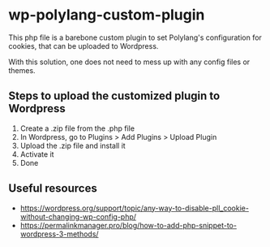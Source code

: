 # wp-polylang-custom-plugin

This php file is a barebone custom plugin to set Polylang's configuration for cookies, that can be uploaded to Wordpress.

With this solution, one does not need to mess up with any config files or themes.

## Steps to upload the customized plugin to Wordpress
1. Create a .zip file from the .php file
2. In Wordpress, go to Plugins > Add Plugins > Upload Plugin
3. Upload the .zip file and install it
4. Activate it
5. Done

## Useful resources
- https://wordpress.org/support/topic/any-way-to-disable-pll_cookie-without-changing-wp-config-php/
- https://permalinkmanager.pro/blog/how-to-add-php-snippet-to-wordpress-3-methods/
